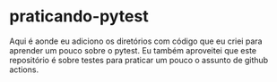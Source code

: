 # praticando-pytest
Aqui é aonde eu adiciono os diretórios com código que eu criei para aprender um pouco sobre o pytest.
Eu também aproveitei que este repositório é sobre testes para praticar um pouco o assunto de github actions.